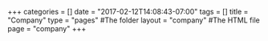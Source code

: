 +++
categories = []
date = "2017-02-12T14:08:43-07:00"
tags = []
title = "Company"
type = "pages" #The folder
layout = "company" #The HTML file
page = "company"
+++

